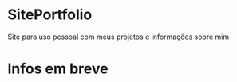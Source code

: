 # SitePortfolio
Site para uso pessoal com meus projetos e informações sobre mim

<h1> Infos em breve</h1>
